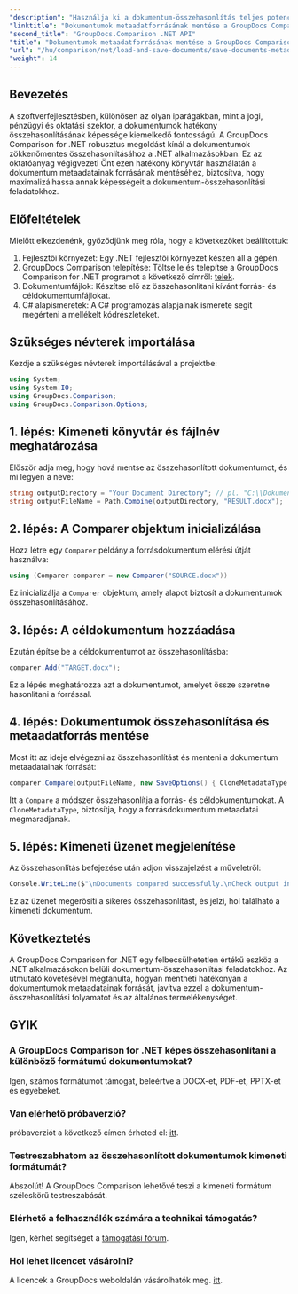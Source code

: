 ```yaml
---
"description": "Használja ki a dokumentum-összehasonlítás teljes potenciálját .NET alkalmazásaiban a GroupDocs Comparison for .NET segítségével. Ez a lépésről lépésre bemutató útmutató végigvezeti Önt a dokumentumok egyszerű összehasonlításán, miközben a dokumentum metaadatainak forrásának mentésére összpontosít."
"linktitle": "Dokumentumok metaadatforrásának mentése a GroupDocs Comparison for .NET alkalmazásban"
"second_title": "GroupDocs.Comparison .NET API"
"title": "Dokumentumok metaadatforrásának mentése a GroupDocs Comparison for .NET szolgáltatásban"
"url": "/hu/comparison/net/load-and-save-documents/save-documents-metadata-source/"
"weight": 14
---
```


## Bevezetés

A szoftverfejlesztésben, különösen az olyan iparágakban, mint a jogi, pénzügyi és oktatási szektor, a dokumentumok hatékony összehasonlításának képessége kiemelkedő fontosságú. A GroupDocs Comparison for .NET robusztus megoldást kínál a dokumentumok zökkenőmentes összehasonlításához a .NET alkalmazásokban. Ez az oktatóanyag végigvezeti Önt ezen hatékony könyvtár használatán a dokumentum metaadatainak forrásának mentéséhez, biztosítva, hogy maximalizálhassa annak képességeit a dokumentum-összehasonlítási feladatokhoz.

## Előfeltételek

Mielőtt elkezdenénk, győződjünk meg róla, hogy a következőket beállítottuk:

1. Fejlesztői környezet: Egy .NET fejlesztői környezet készen áll a gépén.
2. GroupDocs Comparison telepítése: Töltse le és telepítse a GroupDocs Comparison for .NET programot a következő címről: [telek](https://releases.groupdocs.com/comparison/net/).
3. Dokumentumfájlok: Készítse elő az összehasonlítani kívánt forrás- és céldokumentumfájlokat.
4. C# alapismeretek: A C# programozás alapjainak ismerete segít megérteni a mellékelt kódrészleteket.

## Szükséges névterek importálása

Kezdje a szükséges névterek importálásával a projektbe:

```csharp
using System;
using System.IO;
using GroupDocs.Comparison;
using GroupDocs.Comparison.Options;
```

## 1. lépés: Kimeneti könyvtár és fájlnév meghatározása

Először adja meg, hogy hová mentse az összehasonlított dokumentumot, és mi legyen a neve:

```csharp
string outputDirectory = "Your Document Directory"; // pl. "C:\\Dokumentumok"
string outputFileName = Path.Combine(outputDirectory, "RESULT.docx");
```

## 2. lépés: A Comparer objektum inicializálása

Hozz létre egy `Comparer` példány a forrásdokumentum elérési útját használva:

```csharp
using (Comparer comparer = new Comparer("SOURCE.docx"))
```
Ez inicializálja a `Comparer` objektum, amely alapot biztosít a dokumentumok összehasonlításához.

## 3. lépés: A céldokumentum hozzáadása

Ezután építse be a céldokumentumot az összehasonlításba:

```csharp
comparer.Add("TARGET.docx");
```
Ez a lépés meghatározza azt a dokumentumot, amelyet össze szeretne hasonlítani a forrással.

## 4. lépés: Dokumentumok összehasonlítása és metaadatforrás mentése

Most itt az ideje elvégezni az összehasonlítást és menteni a dokumentum metaadatainak forrását:

```csharp
comparer.Compare(outputFileName, new SaveOptions() { CloneMetadataType = MetadataType.Source });
```
Itt a `Compare` a módszer összehasonlítja a forrás- és céldokumentumokat. A `CloneMetadataType`, biztosítja, hogy a forrásdokumentum metaadatai megmaradjanak.

## 5. lépés: Kimeneti üzenet megjelenítése

Az összehasonlítás befejezése után adjon visszajelzést a műveletről:

```csharp
Console.WriteLine($"\nDocuments compared successfully.\nCheck output in {outputDirectory}.");
```
Ez az üzenet megerősíti a sikeres összehasonlítást, és jelzi, hol található a kimeneti dokumentum.

## Következtetés

A GroupDocs Comparison for .NET egy felbecsülhetetlen értékű eszköz a .NET alkalmazásokon belüli dokumentum-összehasonlítási feladatokhoz. Az útmutató követésével megtanulta, hogyan mentheti hatékonyan a dokumentumok metaadatainak forrását, javítva ezzel a dokumentum-összehasonlítási folyamatot és az általános termelékenységet.

## GYIK

### A GroupDocs Comparison for .NET képes összehasonlítani a különböző formátumú dokumentumokat?

Igen, számos formátumot támogat, beleértve a DOCX-et, PDF-et, PPTX-et és egyebeket.

### Van elérhető próbaverzió?

próbaverziót a következő címen érheted el: [itt](https://releases.groupdocs.com/).

### Testreszabhatom az összehasonlított dokumentumok kimeneti formátumát?

Abszolút! A GroupDocs Comparison lehetővé teszi a kimeneti formátum széleskörű testreszabását.

### Elérhető a felhasználók számára a technikai támogatás?

Igen, kérhet segítséget a [támogatási fórum](https://forum.groupdocs.com/c/comparison/12).

### Hol lehet licencet vásárolni?

A licencek a GroupDocs weboldalán vásárolhatók meg. [itt](https://purchase.groupdocs.com/buy).